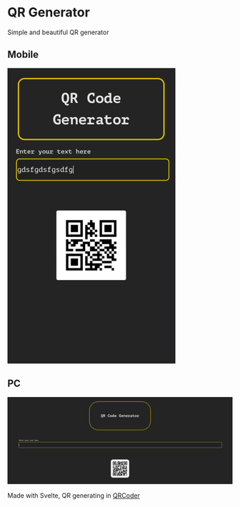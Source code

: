 # QR Generator 
 Simple and beautiful QR generator
 
## Mobile
![Mobile](https://raw.githubusercontent.com/Mikazil/QR-Generator/main/screenshots/Mobile.png)

## PC
![PC](https://raw.githubusercontent.com/Mikazil/QR-Generator/main/screenshots/PC.png)

Made with Svelte, QR generating in [QRCoder](http://qrcoder.ru)
